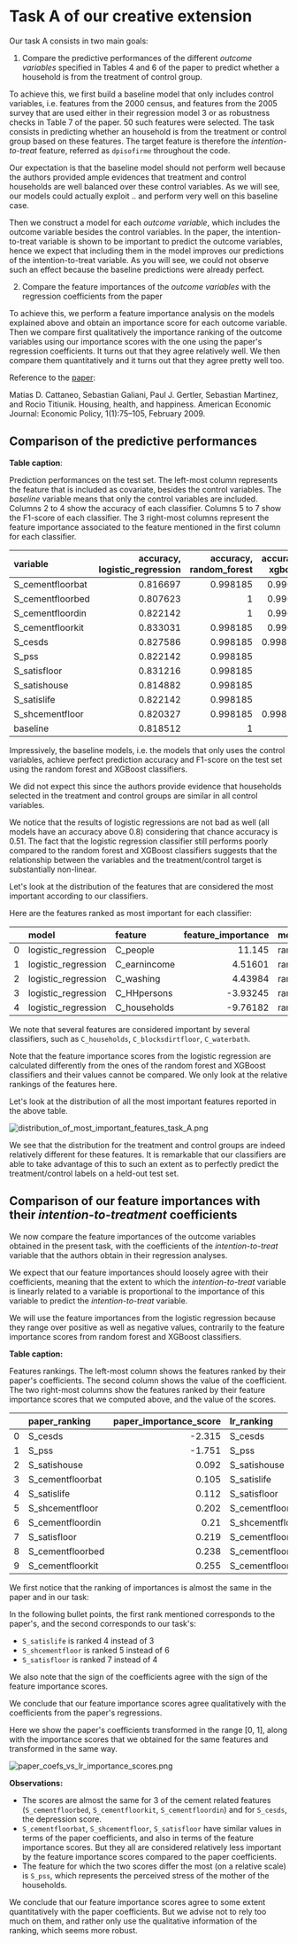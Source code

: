 # Task A of our creative extension

Our task A consists in two main goals:
1. Compare the predictive performances of the different _outcome variables_ specified in Tables 4 and 6 of the paper to predict whether a household is from the treatment of control group.

To achieve this, we first build a baseline model that only includes control variables, i.e. features from the 2000 census, and features from the 2005 survey that are used either in their regression model 3 or as robustness checks in Table 7 of the paper.
50 such features were selected.
The task consists in predicting whether an household is from the treatment or control group based on these features. The target feature is therefore the _intention-to-treat_ feature, referred as `dpisofirme` throughout the code.

Our expectation is that the baseline model should not perform well because the authors provided ample evidences that treatment and control households are well balanced over these control variables. As we will see, our models could actually exploit .. and perform very well on this baseline case.

Then we construct a model for each _outcome variable_, which includes the outcome variable besides the control variables.
In the paper, the intention-to-treat variable is shown to be important to predict the outcome variables, hence we expect that including them in the model improves our predictions of the intention-to-treat variable.
As you will see, we could not observe such an effect because the baseline predictions were already perfect.

2. Compare the feature importances of the _outcome variables_ with the regression coefficients from the paper

To achieve this, we perform a feature importance analysis on the models explained above and obtain an importance score for each outcome variable.
Then we compare first qualitatively the importance ranking of the outcome variables using our importance scores with the one using the paper's regression coefficients.
It turns out that they agree relatively well.
We then compare them quantitatively and it turns out that they agree pretty well too.

Reference to the [paper](https://www.aeaweb.org/articles?id=10.1257/pol.1.1.75):

Matias D. Cattaneo, Sebastian Galiani, Paul J. Gertler, Sebastian Martinez, and Rocio Titiunik. Housing, health, and happiness. American Economic Journal: Economic Policy, 1(1):75–105, February 2009.


## Comparison of the predictive performances

**Table caption**:

Prediction performances on the test set.
The left-most column represents the feature that is included as covariate, besides the control variables.
The _baseline_ variable means that only the control variables are included.
Columns 2 to 4 show the accuracy of each classifier.
Columns 5 to 7 show the F1-score of each classifier.
The 3 right-most columns represent the feature importance associated to the feature mentioned in the first column for each classifier.

| variable         |   accuracy, logistic_regression |   accuracy, random_forest |   accuracy, xgboost |   f1, logistic_regression |   f1, random_forest |   f1, xgboost |   importance_score, logistic_regression |   importance_score, random_forest |   importance_score, xgboost |
|:-----------------|--------------------------------------:|--------------------------------:|--------------------------:|--------------------------------:|--------------------------:|--------------------:|----------------------------------------------:|----------------------------------------:|----------------------------------:|
| S_cementfloorbat |                              0.816697 |                        0.998185 |                  0.99637  |                        0.818018 |                  0.998205 |            0.996403 |                                      1.05474  |                             0.000634676 |                       0.00144596  |
| S_cementfloorbed |                              0.807623 |                        1        |                  0.99637  |                        0.811388 |                  1        |            0.996403 |                                      1.91951  |                             0.0227797   |                       0.0260963   |
| S_cementfloordin |                              0.822142 |                        1        |                  0.99637  |                        0.824373 |                  1        |            0.996403 |                                      1.82454  |                             0.0119714   |                       0.0108324   |
| S_cementfloorkit |                              0.833031 |                        0.998185 |                  0.99637  |                        0.836299 |                  0.998205 |            0.996403 |                                      1.93015  |                             0.0296461   |                       0.127061    |
| S_cesds          |                              0.827586 |                        0.998185 |                  0.998185 |                        0.828829 |                  0.998205 |            0.998205 |                                     -0.350066 |                             0.00214408  |                       0.0011571   |
| S_pss            |                              0.822142 |                        0.998185 |                  1        |                        0.821168 |                  0.998205 |            1        |                                     -0.320535 |                             0.00162651  |                       0.000985811 |
| S_satisfloor     |                              0.831216 |                        0.998185 |                  1        |                        0.831216 |                  0.998205 |            1        |                                      1.01713  |                             0.00287984  |                       0.000337703 |
| S_satishouse     |                              0.814882 |                        0.998185 |                  1        |                        0.814545 |                  0.998205 |            1        |                                      0.394932 |                             0.000276433 |                       0           |
| S_satislife      |                              0.822142 |                        0.998185 |                  1        |                        0.822464 |                  0.998205 |            1        |                                      0.62483  |                             0.000305043 |                       0.000470012 |
| S_shcementfloor  |                              0.820327 |                        0.998185 |                  0.998185 |                        0.825397 |                  0.998205 |            0.998205 |                                      1.05618  |                             0.0429705   |                       0.0940141   |
| baseline         |                              0.818512 |                        1        |                  1        |                        0.817518 |                  1        |            1        |                                               |                                         |                                   |

Impressively, the baseline models, i.e. the models that only uses the control variables, achieve perfect prediction accuracy and F1-score on the test set using the random forest and XGBoost classifiers.

We did not expect this since the authors provide evidence that households selected in the treatment and control groups are similar in all control variables.

We notice that the results of logistic regressions are not bad as well (all models have an accuracy above 0.8) considering that chance accuracy is 0.51.
The fact that the logistic regression classifier still performs poorly compared to the random forest and XGBoost classifiers suggests that the relationship between the variables and the treatment/control target is substantially non-linear.

Let's look at the distribution of the features that are considered the most important according to our classifiers.

Here are the features ranked as most important for each classifier:

|    | model               | feature      |   feature_importance | model         | feature           |   feature_importance | model   | feature           |   feature_importance |
|---:|:--------------------|:-------------|---------------------:|:--------------|:------------------|---------------------:|:--------|:------------------|---------------------:|
|  0 | logistic_regression | C_people     |             11.145   | random_forest | C_blocksdirtfloor |            0.0686068 | xgboost | C_poverty         |            0.12123   |
|  1 | logistic_regression | C_earnincome |              4.51601 | random_forest | C_waterbath       |            0.0651486 | xgboost | C_waterbath       |            0.0990022 |
|  2 | logistic_regression | C_washing    |              4.43984 | random_forest | C_refrigerator    |            0.0622958 | xgboost | C_overcrowding    |            0.0972884 |
|  3 | logistic_regression | C_HHpersons  |             -3.93245 | random_forest | C_households      |            0.0597152 | xgboost | C_blocksdirtfloor |            0.0886493 |
|  4 | logistic_regression | C_households |             -9.76182 | random_forest | C_washing         |            0.0586357 | xgboost | C_dropouts515     |            0.0816101 |


We note that several features are considered important by several classifiers, such as `C_households`, `C_blocksdirtfloor`, `C_waterbath`.

Note that the feature importance scores from the logistic regression are calculated differently from the ones of the random forest and XGBoost classifiers and their values cannot be compared. We only look at the relative rankings of the features here.

Let's look at the distribution of all the most important features reported in the above table.

![distribution_of_most_important_features_task_A.png](./figures/distribution_of_most_important_features_task_A.png)

We see that the distribution for the treatment and control groups are indeed relatively different for these features.
It is remarkable that our classifiers are able to take advantage of this to such an extent as to perfectly predict the treatment/control labels on a held-out test set.

## Comparison of our feature importances with their _intention-to-treatment_ coefficients

We now compare the feature importances of the outcome variables obtained in the present task, with the coefficients of the _intention-to-treat_ variable that the authors obtain in their regression analyses.

We expect that our feature importances should loosely agree with their coefficients, meaning that the extent to which the _intention-to-treat_ variable is linearly related to a variable is proportional to the importance of this variable to predict the _intention-to-treat_ variable.

We will use the feature importances from the logistic regression because they range over positive as well as negative values, contrarily to the feature importance scores from random forest and XGBoost classifiers.


**Table caption:**

Features rankings.
The left-most column shows the features ranked by their paper's coefficients. The second column shows the value of the coefficient.
The two right-most columns show the features ranked by their feature importance scores that we computed above, and the value of the scores.

|    | paper_ranking    |   paper_importance_score | lr_ranking       |   lr_importance_score |
|---:|:-----------------|-------------------------:|:-----------------|----------------------:|
|  0 | S_cesds          |                   -2.315 | S_cesds          |             -0.350066 |
|  1 | S_pss            |                   -1.751 | S_pss            |             -0.320535 |
|  2 | S_satishouse     |                    0.092 | S_satishouse     |              0.394932 |
|  3 | S_cementfloorbat |                    0.105 | S_satislife      |              0.62483  |
|  4 | S_satislife      |                    0.112 | S_satisfloor     |              1.01713  |
|  5 | S_shcementfloor  |                    0.202 | S_cementfloorbat |              1.05474  |
|  6 | S_cementfloordin |                    0.21  | S_shcementfloor  |              1.05618  |
|  7 | S_satisfloor     |                    0.219 | S_cementfloordin |              1.82454  |
|  8 | S_cementfloorbed |                    0.238 | S_cementfloorbed |              1.91951  |
|  9 | S_cementfloorkit |                    0.255 | S_cementfloorkit |              1.93015  |

We first notice that the ranking of importances is almost the same in the paper and in our task:

In the following bullet points, the first rank mentioned corresponds to the paper's, and the second corresponds to our task's:
- `S_satislife` is ranked 4 instead of 3
- `S_shcementfloor` is ranked 5 instead of 6
- `S_satisfloor` is ranked 7 instead of 4

We also note that the sign of the coefficients agree with the sign of the feature importance scores.

We conclude that our feature importance scores agree qualitatively with the coefficients from the paper's regressions.


Here we show the paper's coefficients transformed in the range \[0, 1\], along with the importance scores that we obtained for the same features and transformed in the same way.

![paper_coefs_vs_lr_importance_scores.png](./figures/paper_coefs_vs_lr_importance_scores.png)

**Observations:**
- The scores are almost the same for 3 of the cement related features (`S_cementfloorbed`, `S_cementfloorkit`, `S_cementfloordin`) and for `S_cesds`, the depression score.
- `S_cementfloorbat`, `S_shcementfloor`, `S_satisfloor` have similar values in terms of the paper coefficients, and also in terms of the feature importance scores. But they all are considered relatively less important by the feature importance scores compared to the paper coefficients.
- The feature for which the two scores differ the most (on a relative scale) is `S_pss`, which represents the perceived stress of the mother of the households.

We conclude that our feature importance scores agree to some extent quantitatively with the paper coefficients. 
But we advise not to rely too much on them, and rather only use the qualitative information of the ranking, which seems more robust.
